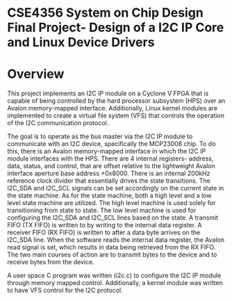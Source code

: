 # CSE4356 System on Chip Design Final Project- Design of a I2C IP Core and Linux Device Drivers

# Overview
This project implements an I2C IP module on a Cyclone V FPGA that is capable of being controlled by the hard processor subsystem (HPS) over an Avalon memory-mapped interface. Additionally, Linux kernel modules are implemented to create a virtual file system (VFS) that controls the operation of the I2C communication protocol. 

The goal is to operate as the bus master via the I2C IP module to communicate with an I2C device, specifically the MCP23008 chip. To do this, there is an Avalon memory-mapped interface in which the I2C IP module interfaces with the HPS. There are 4 internal registers- address, data, status, and control, that are offset relative to the lightweight Avalon interface aperture base address +0x8000. There is an internal 200kHz reference clock divider that essentially drives the state transitions. The I2C_SDA 
and I2C_SCL signals can be set accordingly on the current state in the state machine. As for the state machine, both a high level and a low level state machine are utilized. The high level machine is used solely for transitioning from state to state. The low level machine is used for configuring the I2C_SDA and I2C_SCL lines based on the state. A transmit FIFO (TX FIFO) is written to by writing to the internal data register. A receiver FIFO (RX FIFO) is written to after a data byte arrives on the I2C_SDA line. When the software reads the internal data register, the Avalon read signal is set, which results in data being retrieved from the RX FIFO. The two main courses of action are to transmit bytes to the device and to receive bytes from the device.

A user space C program was written (i2c.c) to configure the I2C IP module through memory mapped control. Additionally, a kernel module was written to have VFS control for the I2C protocol. 
